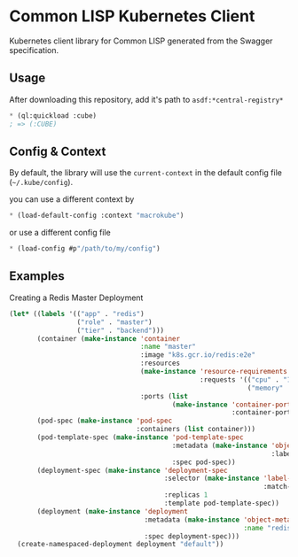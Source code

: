 # Common LISP Kubernetes Client

Kubernetes client library for Common LISP generated from the Swagger specification.

## Usage

After downloading this repository, add it's path to `asdf:*central-registry*`

```lisp
* (ql:quickload :cube)
; => (:CUBE)
```

## Config & Context

By default, the library will use the `current-context` in the default config file (`~/.kube/config`).

you can use a different context by

```lisp
* (load-default-config :context "macrokube")
```

or use a different config file

```lisp
* (load-config #p"/path/to/my/config")
```

## Examples

Creating a Redis Master Deployment

```lisp
(let* ((labels '(("app" . "redis")
                 ("role" . "master")
                 ("tier" . "backend")))
       (container (make-instance 'container
                                 :name "master"
                                 :image "k8s.gcr.io/redis:e2e"
                                 :resources
                                 (make-instance 'resource-requirements
                                                :requests '(("cpu" . "100m")
                                                            ("memory" . "100Mi")))
                                 :ports (list
                                         (make-instance 'container-port
                                                        :container-port 6379))))
       (pod-spec (make-instance 'pod-spec
                                :containers (list container)))
       (pod-template-spec (make-instance 'pod-template-spec
                                         :metadata (make-instance 'object-meta
                                                                  :labels labels)
                                         :spec pod-spec))
       (deployment-spec (make-instance 'deployment-spec
                                       :selector (make-instance 'label-selector
                                                                :match-labels labels)
                                       :replicas 1
                                       :template pod-template-spec))
       (deployment (make-instance 'deployment
                                  :metadata (make-instance 'object-meta
                                                           :name "redis-master")
                                  :spec deployment-spec)))
  (create-namespaced-deployment deployment "default"))
```
